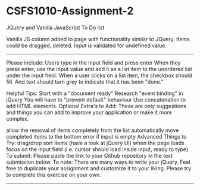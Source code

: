 # CSFS1010-Assignment-2
JQuery and Vanilla JavaScript To Do list

Vanilla JS column added to page with functionality similar to JQuery. 
Items could be dragged, deleted. Input is validated for undefined value. 


***********

Please include:
Users type in the input field and press enter
When they press enter, use the input value and add it as a list item to the unordered list under the input field.
When a user clicks on a list item, the checkbox should fill. And text should turn grey to indicate that it has been "done."

Helpful Tips:
Start with a "document ready"
Research "event binding" in jQuery
You will have to "prevent default" behaviour
Use concatenation to add HTML elements.
Optional Extra's to Add:
These are only suggestions and things you can add to improve your application or make it more complex.

allow the removal of items completely from the list
automatically move completed items to the bottom
error if input is empty
Advanced Things to Try:
drag/drop sort items (have a look at jQuery UI)
when the page loads focus on the input field (i.e. cursor should load inside input, ready to type)
To submit:
Please paste the link to your Github repository in the text submission below.
To note:
There are many ways to write your jQuery.
Feel free to duplicate your assignment and customize it to your liking.
Please try to complete this exercise on your own.

************


